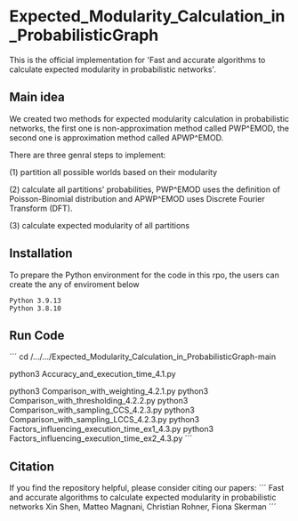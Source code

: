 # Expected_Modularity_Calculation_in_ProbabilisticGraph

This is the official implementation for 'Fast and accurate algorithms to calculate expected modularity in probabilistic networks'.

## Main idea

We created two methods for expected modularity calculation in probabilistic networks, the first one is non-approximation method called PWP^EMOD, the second one is approximation method called APWP^EMOD.

There are three genral steps to implement:

(1) partition all possible worlds based on their modularity 

(2) calculate all partitions' probabilities, PWP^EMOD uses the definition of Poisson-Binomial distribution and APWP^EMOD uses Discrete Fourier Transform (DFT).

(3) calculate expected modularity of all partitions

## Installation

To prepare the Python environment for the code in this rpo, the users can create the any of enviroment below

```
Python 3.9.13
Python 3.8.10
```
## Run Code
´´´
cd /.../.../Expected_Modularity_Calculation_in_ProbabilisticGraph-main

python3 Accuracy_and_execution_time_4.1.py

python3 Comparison_with_weighting_4.2.1.py
python3 Comparison_with_thresholding_4.2.2.py
python3 Comparison_with_sampling_CCS_4.2.3.py
python3 Comparison_with_sampling_LCCS_4.2.3.py
python3 Factors_influencing_execution_time_ex1_4.3.py
python3 Factors_influencing_execution_time_ex2_4.3.py
´´´
## Citation

If you find the repository helpful, please consider citing our papers:
´´´
Fast and accurate algorithms to calculate expected modularity in probabilistic networks
Xin Shen, Matteo Magnani, Christian Rohner, Fiona Skerman
´´´

